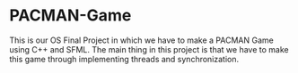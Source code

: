 # PACMAN-Game
This is our OS Final Project in which we have to make a PACMAN Game using C++ and SFML. The main thing in this project is that we have to make this game through implementing threads and synchronization.
